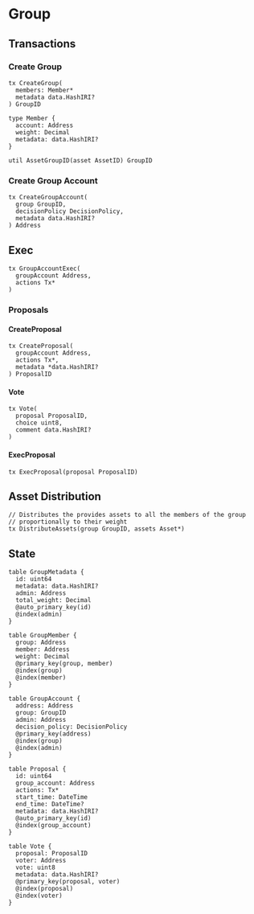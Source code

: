 # Group

## Transactions

### Create Group

```text
tx CreateGroup(
  members: Member*
  metadata data.HashIRI?
) GroupID

type Member {
  account: Address
  weight: Decimal
  metadata: data.HashIRI?
}

util AssetGroupID(asset AssetID) GroupID
```

### Create Group Account

```text
tx CreateGroupAccount(
  group GroupID,
  decisionPolicy DecisionPolicy,
  metadata data.HashIRI?
) Address
```

## Exec

```text
tx GroupAccountExec(
  groupAccount Address,
  actions Tx*
)
```

### Proposals

#### CreateProposal

```text
tx CreateProposal(
  groupAccount Address,
  actions Tx*,
  metadata *data.HashIRI?
) ProposalID
```

#### Vote

```text
tx Vote(
  proposal ProposalID,
  choice uint8,
  comment data.HashIRI?
)
```

#### ExecProposal

```text
tx ExecProposal(proposal ProposalID)
```

## Asset Distribution

```text
// Distributes the provides assets to all the members of the group
// proportionally to their weight
tx DistributeAssets(group GroupID, assets Asset*)
```

## State

```text
table GroupMetadata {
  id: uint64
  metadata: data.HashIRI?
  admin: Address
  total_weight: Decimal
  @auto_primary_key(id)
  @index(admin)
}

table GroupMember {
  group: Address
  member: Address
  weight: Decimal
  @primary_key(group, member)
  @index(group)
  @index(member)
}

table GroupAccount {
  address: Address
  group: GroupID
  admin: Address
  decision_policy: DecisionPolicy
  @primary_key(address)
  @index(group)
  @index(admin)
}

table Proposal {
  id: uint64
  group_account: Address
  actions: Tx*
  start_time: DateTime
  end_time: DateTime?
  metadata: data.HashIRI?
  @auto_primary_key(id)
  @index(group_account)
}

table Vote {
  proposal: ProposalID
  voter: Address
  vote: uint8
  metadata: data.HashIRI?
  @primary_key(proposal, voter)
  @index(proposal)
  @index(voter)
}
```

